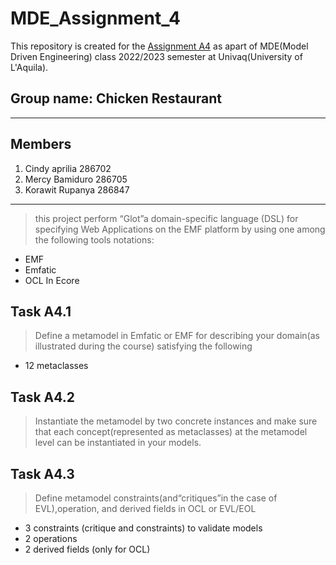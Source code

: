 # MDE_Assignment_4

This repository is created for the [Assignment A4](https://univaq-my.sharepoint.com/:b:/g/personal/korawit_rupanya_student_univaq_it/EbG9UvR_TopDmZoIaS5IHUIBT82oCxZce_heTPQyoa4OSQ?e=pviCfs) as apart of MDE(Model Driven Engineering) class 2022/2023 semester at Univaq(University of L'Aquila).

Group name: Chicken Restaurant
---
---
## Members
1. Cindy aprilia 286702
2. Mercy Bamiduro 286705
3. Korawit Rupanya 286847
---
>this project perform “Glot”a domain-specific language (DSL) for specifying Web Applications on the EMF platform by using one among the following tools notations:
- EMF
- Emfatic
- OCL In Ecore

## Task A4.1
>Define a metamodel in Emfatic or EMF for describing your domain(as illustrated during the course) satisfying the following

- 12 metaclasses

## Task A4.2
>Instantiate the metamodel by two concrete instances and make sure that each concept(represented as metaclasses) at the metamodel level can be instantiated in your models.
## Task A4.3
>Define metamodel constraints(and“critiques”in the case of EVL),operation, and derived fields in OCL or EVL/EOL
- 3 constraints (critique and constraints) to validate models
- 2 operations
- 2 derived fields (only for OCL)

